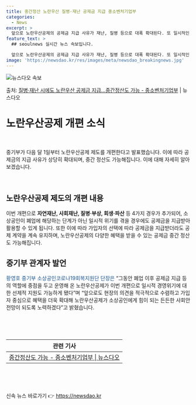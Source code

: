 ```yaml
---
title: 중간정산 노란우산 질병·재난 공제금 지급 중소벤처기업부
categories:
  - News
excerpt: >
  앞으로 노란우산공제의 공제금 지급 사유가 재난, 질병 등으로 대폭 확대된다. 또 일시적인 경영위기를 겪으면 …
feature_text: >
  ## seoulnews 실시간 뉴스 속보입니다.

  앞으로 노란우산공제의 공제금 지급 사유가 재난, 질병 등으로 대폭 확대된다. 또 일시적인 경영위기를 겪으면 …
image: 'https://newsdao.kr/res/images/meta/newsdao_breakingnews.jpg'
---
```


![뉴스다오 속보](https://newsdao.kr/res/images/meta/newsdao_breakingnews.jpg)

<p>출처: <a href="https://newsdao.kr/3939" rel="dofollow">질병·재난 시에도 노란우산 공제금 지급…중간정산도 가능 - 중소벤처기업부</a> | 뉴스다오</p>

<h1 data-ke-size="size26"><b>노란우산공제 개편 소식</b></h1>
<p data-ke-size="size16">&nbsp;</p>
중기부가 다음 달 1일부터 노란우산공제 제도를 개편한다고 발표했습니다. 이에 따라 공제금의 지급 사유가 상당히 확대되며, 중간 정산도 가능해집니다. 이에 대해 자세히 알아보겠습니다.
<p data-ke-size="size16">&nbsp;</p>

<h2 data-ke-size="size26">노란우산공제 제도의 개편 내용</h2>

<p data-ke-size="size16">이번 개편으로 <b>자연재난, 사회재난, 질병·부상, 회생·파산</b> 등 4가지 경우가 추가되어, 소상공인이 폐업에 해당하는 단계가 아닌 일시적 위기를 겪을 경우에도 공제금을 지급받아 활용할 수 있게 됩니다. 또한 이에 따라 가입자의 선택에 따라 공제금을 지급받더라도 공제 계약을 계속 유지하며, 노란우산공제의 다양한 혜택을 받을 수 있는 공제금 중간 정산도 가능해집니다.</p>

<h2 data-ke-size="size26">중기부 관계자 발언</h2>

<p data-ke-size="size16"><span style="color: #1a5490;">황영호 중기부 소상공인코로나19회복지원단 단장은</span> “그동안 폐업 이후 공제금 지급 등의 역할에 중점을 두고 운영해 온 노란우산공제가 이번 개편으로 일시적 경영위기에 대한 선제적 지원도 가능하게 됐다”며 “앞으로도 현장의 의견을 적극적으로 수렴하고 가입자 중심으로 혜택을 더욱 확대해 노란우산공제가 소상공인에게 힘이 되는 든든한 사회안전망이 되도록 노력하겠다”고 밝혔습니다.</p>
<p data-ke-size="size16">&nbsp;</p>

<p data-ke-size="size16">&nbsp;</p>
<table>
<thead>
<tr>
<th style="text-align: center;">관련 기사</th>
</tr>
</thead>
<tbody>
<tr>
<td style="text-align: center;"><a href="https://newsdao.kr/3939">중간정산도 가능 - 중소벤처기업부 | 뉴스다오</a></td>
</tr>
</tbody>
</table>
<p data-ke-size="size16">&nbsp;</p>
<p data-ke-size="size16">&nbsp;</p> 

신속 뉴스 바로가기 👉 <a href="https://newsdao.kr" rel="dofollow">https://newsdao.kr</a>


